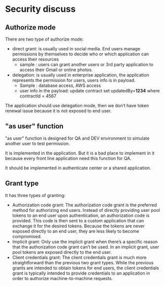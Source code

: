 # Security discuss

## Authorize mode
There are two type of authorize mode:

+ direct grant: is usually used in social media. End users manage permissions by themselves to decide who or which application can access their resources 
    + sample : users can grant another users or 3rd party application to access their Gmail or online photos.
+ delegation: is usually used in enterprise application, the application represents the permission for users, users info is in payload.
    + Sample : database access, AWS access
	+ user info in the payload: update contract set updatedBy=**1234** where contractId = 4567

The application  should use delegation mode, then we don’t have token renewal issue because it is not exposed to end user. 

## "as user" function 

"as user" function is designed for QA and DEV environment to simulate another user to test permission.

It is implemented in the application. But it is a bad place to implement in it because every front line application need this function for QA.

It should be implemented in authenticate center or a shared application.

	
## Grant type
It has three types of granting:
+ Authorization code grant: The authorization code grant is the preferred method for authorizing end users. 
    Instead of directly providing user pool tokens to an end user upon authentication, an authorization code is provided. 
	This code is then sent to a custom application that can exchange it for the desired tokens. Because the tokens are never exposed directly to an end user, they are less likely to become compromised.
+ Implicit grant: Only use the implicit grant when there’s a specific reason that the authorization code grant can’t be used.
    In an implicit grant, user pool tokens are exposed directly to the end user.
+ Client credentials grant: The client credentials grant is much more straightforward than the previous two grant types. 
    While the previous grants are intended to obtain tokens for end users, 
	the client credentials grant is typically intended to provide credentials to an application in order to authorize machine-to-machine requests.


	